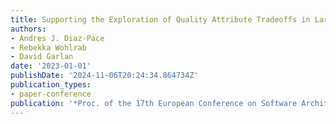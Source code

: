 ```yaml
---
title: Supporting the Exploration of Quality Attribute Tradeoffs in Large Design Spaces
authors:
- Andres J. Diaz-Pace
- Rebekka Wohlrab
- David Garlan
date: '2023-01-01'
publishDate: '2024-11-06T20:24:34.864734Z'
publication_types:
- paper-conference
publication: '*Proc. of the 17th European Conference on Software Architecture (ECSA)*'
---
```

